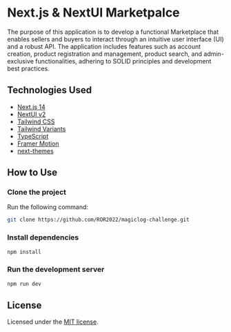 # Next.js & NextUI Marketpalce

The purpose of this application is to develop a functional Marketplace that enables sellers and buyers to interact through an intuitive user interface (UI) and a robust API.
The application includes features such as account creation, product registration and management, product search, and admin-exclusive functionalities, adhering to SOLID principles and development best practices.


## Technologies Used

- [Next.js 14](https://nextjs.org/docs/getting-started)
- [NextUI v2](https://nextui.org/)
- [Tailwind CSS](https://tailwindcss.com/)
- [Tailwind Variants](https://tailwind-variants.org)
- [TypeScript](https://www.typescriptlang.org/)
- [Framer Motion](https://www.framer.com/motion/)
- [next-themes](https://github.com/pacocoursey/next-themes)

## How to Use

### Clone the project

Run the following command:

```bash
git clone https://github.com/ROR2022/magiclog-challenge.git
```

### Install dependencies

```bash
npm install
```

### Run the development server

```bash
npm run dev
```

## License

Licensed under the [MIT license](https://github.com/nextui-org/next-app-template/blob/main/LICENSE).
